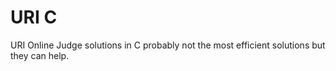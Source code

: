# URI C
URI Online Judge solutions in C
probably not the most efficient solutions but they can help.
